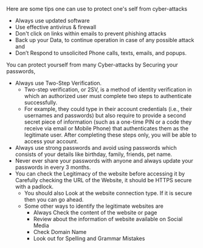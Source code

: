 Here are some tips one can use to protect one's self from cyber-attacks 
- Always use updated software
- Use effective antivirus & firewall 
- Don't click on links within emails to prevent phishing attacks
- Back up your Data, to continue operation in case of any possible attack and
- Don’t Respond to unsolicited Phone calls, texts, emails, and popups.

You can protect yourself from many Cyber-attacks by Securing your passwords,
- Always use Two-Step Verification. 
	- Two-step verification, or 2SV, is a method of identity verification in which an authorized user must complete two steps to authenticate successfully. 
	- For example, they could type in their account credentials (i.e., their usernames and passwords) but also require to provide a second secret piece of information (such as a one-time PIN or a code they receive via email or Mobile Phone) that authenticates them as the legitimate user. After completing these steps only, you will be able to access your account.
- Always use strong passwords and avoid using passwords which consists of your details like birthday, family, friends, pet name.
- Never ever share your passwords with anyone and always update your passwords in every 3 months. 
- You can check the Legitimacy of the website before accessing it by Carefully checking the URL of the Website, it should be HTTPS secure with a padlock. 
	- You should also Look at the website connection type. If it is secure then you can go ahead.
	- Some other ways to identify the legitimate websites are
		- Always Check the content of the website or page
		- Review about the information of website available on Social Media
		- Check Domain Name
		- Look out for Spelling and Grammar Mistakes